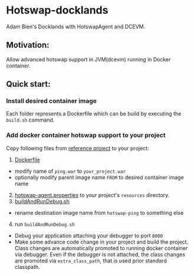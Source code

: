 Hotswap-docklands
=================

Adam Bien's Docklands with HotswapAgent and DCEVM.

## Motivation:

Allow advanced hotswap support in JVM(dcevm) running in Docker container.

## Quick start:

### Install desired container image

Each folder represents a Dockerfile which can be build by executing the `build.sh` command. 

### Add docker container hotswap support to your project

Copy following files from [reference project](https://github.com/skybber/ping) to your project:

1. [Dockerfile](https://github.com/skybber/ping/blob/master/Dockerfile) 
  * modify name of `ping.war` to `your_project.war`
  * optionally modify parent image name `FROM` to desired container image name
2. [hotswap-agent.properties](https://github.com/skybber/ping/blob/master/src/main/resources/hotswap-agent.properties) to your project's `resources` directory.
3. [buildAndRunDebug.sh](https://github.com/skybber/ping/blob/master/buildAndRunDebug.sh) 
  * rename destination image name from `hotswap-ping` to something else
4. run `buildAndRunDebug.sh`
  * Debug your application attaching your debugger to port `8000`
  * Make some advance code change in your project and build the project. Class changes are automatically promoted to running docker container via debugger. Even if the debugger is not attached, the class changes are promoted via `extra_class_path`, that is used prior standard classpath.
